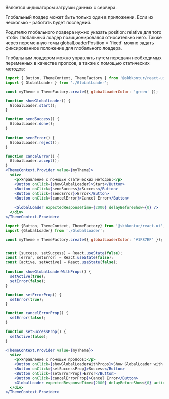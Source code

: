 Является индикатором загрузки данных с сервера.

Глобальный лоадер может быть только один в приложении. Если их несколько - работать будет последний.

Родителю глобального лоадера нужно указать position: relative для того чтобы глобальный лоадер позиционировался относительно него.
Также через переменную темы globalLoaderPosition = 'fixed' можно задать фиксированное положение для глобального лоадера.

Глобальным лоадером можно управлять путем передачи необходимых переменных в качестве пропсов, а также с помощью статических методов:

```jsx harmony
import { Button, ThemeContext, ThemeFactory } from '@skbkontur/react-ui';
import { GlobalLoader } from './GlobalLoader';

const myTheme = ThemeFactory.create({ globalLoaderColor: 'green' });

function showGlobalLoader() {
  GlobalLoader.start();
}

function sendSuccess() {
  GlobalLoader.done();
}

function sendError() {
  GlobalLoader.reject();
}

function cancelError() {
  GlobalLoader.accept();
}
<ThemeContext.Provider value={myTheme}>
  <div>
    <p>Управление с помощью статических методов:</p>
    <Button onClick={showGlobalLoader}>Start</Button>
    <Button onClick={sendSuccess}>Success</Button>
    <Button onClick={sendError}>Error</Button>
    <Button onClick={cancelError}>Cancel Error</Button>

    <GlobalLoader expectedResponseTime={2000} delayBeforeShow={0} />
  </div>
</ThemeContext.Provider>
```

```jsx harmony
import {Button, ThemeContext, ThemeFactory} from '@skbkontur/react-ui';
import {GlobalLoader} from './GlobalLoader';

const myTheme = ThemeFactory.create({ globalLoaderColor: '#1F87EF' });


const [success, setSuccess] = React.useState(false);
const [error, setError] = React.useState(false);
const [active, setActive] = React.useState(false);

function showGlobalLoaderWithProps() {
  setActive(true);
  setError(false);
}

function setErrorProp() {
  setError(true);
}

function cancelErrorProp() {
  setError(false);
}

function setSuccessProp() {
  setActive(false);
}

<ThemeContext.Provider value={myTheme}>
  <div>
    <p>Управление с помощью пропсов:</p>
    <Button onClick={showGlobalLoaderWithProps}>Show GlobalLoader with props</Button>
    <Button onClick={setSuccessProp}>Success</Button>
    <Button onClick={setErrorProp}>Error</Button>
    <Button onClick={cancelErrorProp}>Cancel Error</Button>
    <GlobalLoader expectedResponseTime={2000} delayBeforeShow={0} active={active} rejected={error}/>
  </div>
</ThemeContext.Provider>
```






